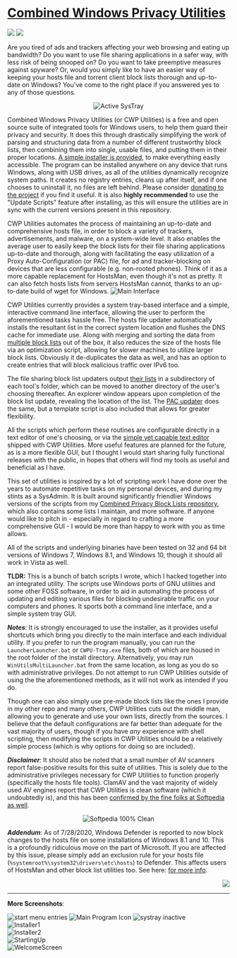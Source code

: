 # [Combined Windows Privacy Utilities](https://github.com/bongochong/CWP-Utilities/raw/master/Releases/CWP-Utilities-Stable-1.8.0.exe) 
<p align="left">
  <img src="https://i.imgur.com/YaMNcVc.png">
  <img src="https://i.imgur.com/qROhmY0.png">
</p>

Are you tired of ads and trackers affecting your web browsing and eating up bandwidth? Do you want to use file sharing applications in a safer way, with less risk of being snooped on? Do you want to take preemptive measures against spyware? Or, would you simply like to have an easier way of keeping your hosts file and torrent client block lists thorough and up-to-date on Windows? You've come to the right place if you answered yes to any of those questions.  
<p align="center"><img src="https://github.com/bongochong/CWP-Utilities/raw/master/Screenshots/systray-active.png" alt="Active SysTray"></p>

Combined Windows Privacy Utilities (or CWP Utilities) is a free and open source suite of integrated tools for Windows users, to help them guard their privacy and security. It does this through drastically simplifying the work of parsing and structuring data from a number of different trustworthy block lists, then combining them into single, usable files, and putting them in their proper locations. [A simple installer is provided](https://github.com/bongochong/CWP-Utilities/raw/master/Releases/CWP-Utilities-Stable-1.8.0.exe), to make everything easily accessible. The program can be installed anywhere on any device that runs Windows, along with USB drives, as all of the utilities dynamically recognize system paths. It creates no registry entries, cleans up after itself, and if one chooses to uninstall it, no files are left behind. Please consider [donating to the project](https://github.com/bongochong/CWP-Utilities/blob/master/DONATE.md) if you find it useful. It is also **highly recommended** to use the "Update Scripts" feature after installing, as this will ensure the utilities are in sync with the current versions present in this repository.

CWP Utilities automates the process of maintaining an up-to-date and comprehensive hosts file, in order to block a variety of trackers, advertisements, and malware, on a system-wide level. It also enables the average user to easily keep the block lists for their file sharing applications up-to-date and thorough, along with facilitating the easy utilization of a Proxy Auto-Configuration (or PAC) file, for ad and tracker-blocking on devices that are less configurable (e.g. non-rooted phones). Think of it as a more capable replacement for HostsMan, even though it's not as pretty. It can also fetch hosts lists from servers HostsMan cannot, thanks to an up-to-date build of wget for Windows.
![Main Interface](/Screenshots/screen05-new.png)

CWP Utilities currently provides a system tray-based interface and a simple, interactive command line interface, allowing the user to perform the aforementioned tasks hassle free. The hosts file updater automatically installs the resultant list in the correct system location and flushes the DNS cache for immediate use. Along with merging and sorting the data from [multiple block lists](/MoreInfo/DefaultHostsLists.md) out of the box, it also reduces the size of the hosts file via an optimization script, allowing for slower machines to utilize larger block lists. Obviously it de-duplicates the data as well, and has an option to create entries that will block malicious traffic over IPv6 too.

The file sharing block list updaters output [their lists](/MoreInfo/DefaultBitTorrentBlockLists.md) in a subdirectory of each tool's folder, which can be moved to another directory of the user's choosing thereafter. An explorer window appears upon completion of the block list update, revealing the location of the list. The [PAC updater](/MoreInfo/DefaultPACFileSources.md) does the same, but a template script is also included that allows for greater flexibility.

All the scripts which perform these routines are configurable directly in a text editor of one's choosing, or via the [simple yet capable text editor](https://liquidninja.com/metapad/sourcecode.html) shipped with CWP Utilities. More useful features are planned for the future, as is a more flexible GUI, but I thought I would start sharing fully functional releases with the public, in hopes that others will find my tools as useful and beneficial as I have.

This set of utilities is inspired by a lot of scripting work I have done over the years to automate repetitive tasks on my personal devices, and during my stints as a SysAdmin. It is built around significantly friendlier Windows versions of the scripts from my [Combined Privacy Block Lists repository](https://github.com/bongochong/CombinedPrivacyBlockLists/), which also contains some lists I maintain, and more software. If anyone would like to pitch in - especially in regard to crafting a more comprehensive GUI - I would be more than happy to work with you as time allows.

All of the scripts and underlying binaries have been tested on 32 and 64 bit versions of Windows 7, Windows 8.1, and Windows 10, though it should all work in Vista as well.

**TLDR:** This is a bunch of batch scripts I wrote, which I hacked together into an integrated utility. The scripts use Windows ports of GNU utilities and some other FOSS software, in order to aid in automating the process of updating and editing various files for blocking undesirable traffic on your computers and phones. It sports both a command line interface, and a simple system tray GUI.

***Notes***: It is strongly encouraged to use the installer, as it provides useful shortcuts which bring you directly to the main interface and each individual utility. If you prefer to run the program manually, you can run the `LauncherLauncher.bat` or `CWPU-Tray.exe` files, both of which are housed in the root folder of the install directory. Alternatively, you may run `WinUtilsMultiLauncher.bat` from the same location, as long as you do so with administrative privileges. Do not attempt to run CWP Utilities outside of using the the aforementioned methods, as it will not work as intended if you do.

Though one can also simply use pre-made block lists like the ones I provide in my other repo and many others, CWP Utilities cuts out the middle man, allowing you to generate and use your own lists, directly from the sources. I believe that the default configurations are far better than adequate for the vast majority of users, though if you have *any* experience with shell scripting, then modifying the scripts in CWP Utilities should be a relatively simple process (which is why options for doing so are included).

***Disclaimer***: It should also be noted that a small number of AV scanners report false-positive results for this suite of utilities. This is solely due to the administrative privileges necessary for CWP Utilities to function properly (specifically the hosts file tools). ClamAV and the vast majority of widely used AV engines report that CWP Utilities is clean software (which it undoubtedly is), and this has been [confirmed by the fine folks at Softpedia as well](https://www.softpedia.com/get/Internet/Secure-Browsing-VPN/Combined-Windows-Privacy-Utilities.shtml#status).  
<p align="center"><img src="https://github.com/bongochong/CWP-Utilities/raw/master/Screenshots/sp100clean.png" alt="Softpedia 100% Clean"></p>
  
***Addendum***: As of 7/28/2020, Windows Defender is reported to now block changes to the hosts file on some installations of Windows 8.1 and 10. This is a profoundly ridiculous move on the part of Microsoft. If you are affected by this issue, please simply add an exclusion rule for your hosts file (`%systemroot%\system32\drivers\etc\hosts`) to Defender. This affects users of HostsMan and other block list utilities too. See here: [for more info](https://old.reddit.com/r/windows/comments/i03dhg/windows_defender_started_quarantining_hosts_file/).
<p align="right">
  <img src="https://i.imgur.com/Zgo2UnG.png">
</p>
  
---

**More Screenshots**:  

![start menu entries](https://github.com/bongochong/CWP-Utilities/raw/master/Screenshots/Start-Menu.png)
![Main Program Icon](/Screenshots/Main-Icon.png)
![systray inactive](https://github.com/bongochong/CWP-Utilities/raw/master/Screenshots/systray-inactive.png)  
![Installer1](/Screenshots/screen01-new.png)  
![Installer2](/Screenshots/screen02-new.png)  
![StartingUp](/Screenshots/screen03-new.png)  
![WelcomeScreen](/Screenshots/screen04-new.png)
